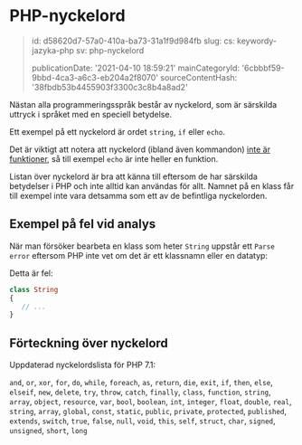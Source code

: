 PHP-nyckelord
=============

> id: d58620d7-57a0-410a-ba73-31a1f9d984fb
> slug:
> 	cs: keywordy-jazyka-php
> 	sv: php-nyckelord
> 
> publicationDate: '2021-04-10 18:59:21'
> mainCategoryId: '6cbbbf59-9bbd-4ca3-a6c3-eb204a2f8070'
> sourceContentHash: '38fbdb53b4455903f3300c3c8b4a8ad2'

Nästan alla programmeringsspråk består av nyckelord, som är särskilda uttryck i språket med en speciell betydelse.

Ett exempel på ett nyckelord är ordet `string`, `if` eller `echo`.

Det är viktigt att notera att nyckelord (ibland även kommandon) <a href="/commands-and-functions">inte är funktioner</a>, så till exempel `echo` är inte heller en funktion.

Listan över nyckelord är bra att känna till eftersom de har särskilda betydelser i PHP och inte alltid kan användas för allt. Namnet på en klass får till exempel inte vara detsamma som ett av de befintliga nyckelorden.

Exempel på fel vid analys
-------------------

När man försöker bearbeta en klass som heter `String` uppstår ett `Parse error` eftersom PHP inte vet om det är ett klassnamn eller en datatyp:

Detta är fel:

```php
class String
{
   // ...
}
```

Förteckning över nyckelord
-------------------

Uppdaterad nyckelordslista för PHP 7.1:

`and`, `or`, `xor`, `for`, `do`, `while`, `foreach`, `as`, `return`, `die`, `exit`, `if`, `then`, `else`, `elseif`, `new`, `delete`, `try`, `throw`, `catch`, `finally`, `class`, `function`, `string`, `array`, `object`, `resource`, `var`, `bool`, `boolean`, `int`, `integer`, `float`, `double`, `real`, `string`, `array`, `global`, `const`, `static`, `public`, `private`, `protected`, `published`, `extends`, `switch`, `true`, `false`, `null`, `void`, `this`, `self`, `struct`, `char`, `signed`, `unsigned`, `short`, `long`
